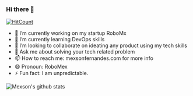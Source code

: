 ### Hi there 👋

[![HitCount](https://github-counter.glitch.me/count.svg)](https://github-counter.glitch.me/count.svg)

- 🔭 I’m currently working on my startup RoboMx
- 🌱 I’m currently learning DevOps skills
- 👯 I’m looking to collaborate on ideating any product using my tech skills
- 💬 Ask me about solving your tech related problem
- 📫 How to reach me: mexsonfernandes.com for more info
- 😄 Pronoun: RoboMex
- ⚡ Fun fact: I am unpredictable.


![Mexson's github stats](https://github-readme-stats.vercel.app/api?username=mexsonfernandes&show_icons=true&theme=dark)
